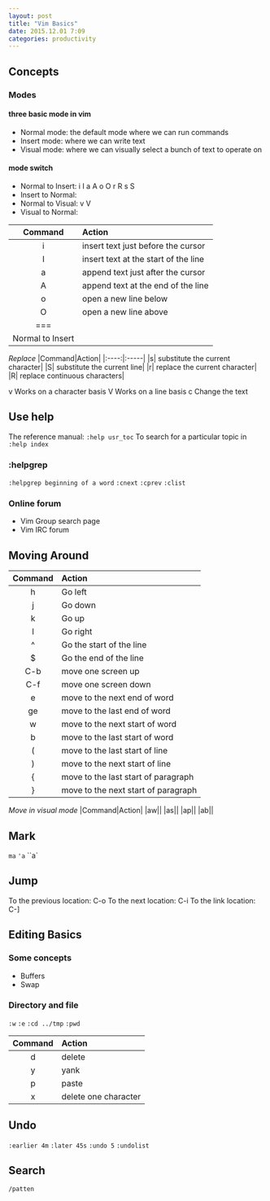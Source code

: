 ```yaml
---
layout: post
title: "Vim Basics"
date: 2015.12.01 7:09
categories: productivity
---
```


## Concepts

### Modes

#### three basic mode in vim

* Normal mode: the default mode where we can run commands
* Insert mode: where we can write text
* Visual mode: where we can visually select a bunch of text to operate on

#### mode switch

* Normal to Insert: i I a A o O r R s S
* Insert to Normal: <Esc>
* Normal to Visual: v V
* Visual to Normal: <Esc>

|Command|Action|
|:---:|:-----|
|i|insert text just before the cursor|
|I|insert text at the start of the line|
|a|append text just after the cursor|
|A|append text at the end of the line|
|o|open a new line below|
|O|open a new line above|
|===
| Normal to Insert


*Replace*
|Command|Action|
|:----:|:-----|
|s| substitute the current character|
|S| substitute the current line|
|r| replace the current character|
|R| replace continuous characters|

v Works on a character basis
V Works on a line basis
c Change the text

## Use help
The reference manual:
`:help usr_toc`
To search for a particular topic in
`:help index`
### :helpgrep
`:helpgrep beginning of a word`
`:cnext`
`:cprev`
`:clist`
### Online forum
* Vim Group search page
* Vim IRC forum

## Moving Around
|Command|Action|
|:---:|:-----|
|h| Go left|
|j| Go down|
|k| Go up|
|l| Go right|
|^| Go the start of the line|
|$| Go the end of the line|
|C-b| move one screen up|
|C-f| move one screen down|
|e| move to the next end of word|
|ge| move to the last end of word|
|w| move to the next start of word|
|b| move to the last start of word|
|(| move to the last start of line|
|)| move to the next start of line|
|{| move to the last start of paragraph|
|}| move to the next start of paragraph|

*Move in visual mode*
|Command|Action|
|aw||
|as||
|ap||
|ab||

## Mark
`ma`
`'a`
``a`

## Jump
To the previous location: C-o
To the next location: C-i
To the link location: C-]

## Editing Basics
### Some concepts
* Buffers
* Swap

### Directory and file
`:w`
`:e`
`:cd ../tmp`
`:pwd`

|Command|Action|
|:----:|:-----|
|d| delete|
|y| yank|
|p| paste|
|x| delete one character|

## Undo
`:earlier 4m`
`:later 45s`
`:undo 5`
`:undolist`

## Search
`/patten`
